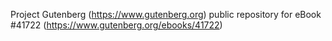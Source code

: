 Project Gutenberg (https://www.gutenberg.org) public repository for eBook #41722 (https://www.gutenberg.org/ebooks/41722)
